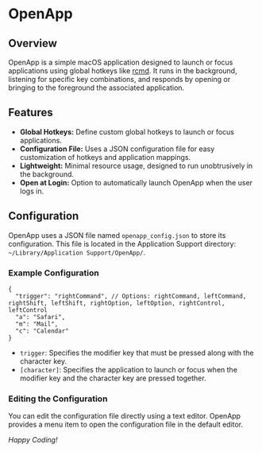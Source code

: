 # OpenApp

## Overview

OpenApp is a simple macOS application designed to launch or focus applications using global hotkeys like [rcmd](https://lowtechguys.com/rcmd). It runs in the background, listening for specific key combinations, and responds by opening or bringing to the foreground the associated application.

## Features

*   **Global Hotkeys:** Define custom global hotkeys to launch or focus applications.
*   **Configuration File:** Uses a JSON configuration file for easy customization of hotkeys and application mappings.
*   **Lightweight:** Minimal resource usage, designed to run unobtrusively in the background.
*   **Open at Login:** Option to automatically launch OpenApp when the user logs in.


## Configuration

OpenApp uses a JSON file named `openapp_config.json` to store its configuration. This file is located in the Application Support directory: `~/Library/Application Support/OpenApp/`.

### Example Configuration
```
{
  "trigger": "rightCommand", // Options: rightCommand, leftCommand, rightShift, leftShift, rightOption, leftOption, rightControl, leftControl
  "a": "Safari",
  "m": "Mail",
  "c": "Calendar"
}
```
*   `trigger`: Specifies the modifier key that must be pressed along with the character key.
*   `[character]`: Specifies the application to launch or focus when the modifier key and the character key are pressed together.

### Editing the Configuration

You can edit the configuration file directly using a text editor. OpenApp provides a menu item to open the configuration file in the default editor.

*Happy Coding!*
